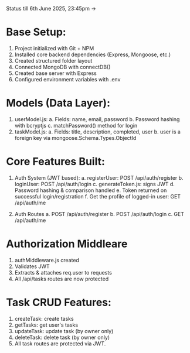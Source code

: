 Status till 6th June 2025, 23:45pm ->

# Base Setup:
1. Project initialized with Git + NPM
2. Installed core backend dependencies (Express, Mongoose, etc.)
3. Created structured folder layout
4. Connected MongoDB with connectDB()
5. Created base server with Express
6. Configured environment variables with .env

# Models (Data Layer):
1. userModel.js:
a. Fields: name, email, password
b. Password hashing with bcryptjs
c. matchPassword() method for login
2. taskModel.js:
a. Fields: title, description, completed, user
b. user is a foreign key via mongoose.Schema.Types.ObjectId

# Core Features Built:
1. Auth System (JWT based):
a. registerUser: POST /api/auth/register
b. loginUser: POST /api/auth/login
c. generateToken.js: signs JWT
d. Password hashing & comparison handled
e. Token returned on successful login/registration
f. Get the profile of logged-in user: GET /api/auth/me

2. Auth Routes
a. POST /api/auth/register
b. POST /api/auth/login
c. GET /api/auth/me

# Authorization Middleare
1. authMiddleware.js created
2. Validates JWT
3. Extracts & attaches req.user to requests
4. All /api/tasks routes are now protected

# Task CRUD Features:
1. createTask: create tasks
2. getTasks: get user's tasks
3. updateTask: update task (by owner only)
4. deleteTask: delete task (by owner only)
5. All task routes are protected via JWT.
